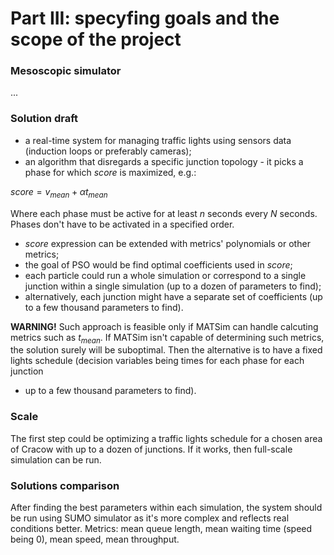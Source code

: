 # Part III: specyfing goals and the scope of the project

### Mesoscopic simulator

...

### Solution draft

* a real-time system for managing traffic lights using sensors data (induction
loops or preferably cameras); 
* an algorithm that disregards a specific junction topology - it picks
a phase for which $score$ is maximized, e.g.: 

$score = v_{mean} + \alpha t_{mean}$

Where each phase must be active for at least $n$ seconds every $N$ seconds. Phases
don't have to be activated in a specified order.

* $score$ expression can be extended with metrics' polynomials or other 
metrics;
* the goal of PSO would be find optimal coefficients used in $score$;
* each particle could run a whole simulation or correspond
to a single junction within a single simulation (up to a dozen of parameters
to find);
* alternatively, each junction might have a separate set of coefficients (up
to a few thousand parameters to find).

**WARNING!** Such approach is feasible only if MATSim can handle calcuting
metrics such as $t_{mean}$. If MATSim isn't capable of determining such metrics,
the solution surely will be suboptimal. Then the alternative is to have a fixed
lights schedule (decision variables being times for each phase for each junction 
- up to a few thousand parameters to find).

### Scale

The first step could be optimizing a traffic lights schedule for a chosen
area of Cracow with up to a dozen of junctions. If it works, then full-scale
simulation can be run.

### Solutions comparison

After finding the best parameters within each simulation, the system should
be run using SUMO simulator as it's more complex and reflects real conditions
better. Metrics: mean queue length, mean waiting time (speed being 0), mean speed, mean throughput.